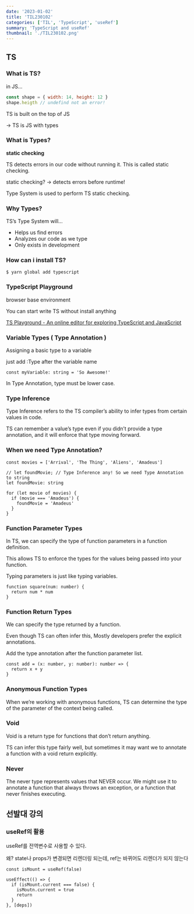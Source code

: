 ```yaml
---
date: '2023-01-02'
title: 'TIL230102'
categories: ['TIL', 'TypeScript', 'useRef']
summary: 'TypeScript and useRef'
thumbnail: './TIL230102.png'
---
```


## TS

### What is TS?

in JS…

```jsx
const shape = { width: 14, height: 12 }
shape.heigth // undefind not an error!
```

TS is built on the top of JS

→ TS is JS with types

### What is Types?

**static checking**

TS detects errors in our code without running it. This is called static checking.

static checking? → detects errors before runtime!

Type System is used to perform TS static checking.

### Why Types?

TS’s Type System will…

- Helps us find errors
- Analyzes our code as we type
- Only exists in development

### How can i install TS?

`$ yarn global add typescript`

### TypeScript Playground

browser base environment

You can start write TS without install anything

[TS Playground - An online editor for exploring TypeScript and JavaScript](https://www.typescriptlang.org/play)

### Variable Types ( Type Annotation )

Assigning a basic type to a variable

just add :Type after the variable name

```tsx
const myVariable: string = 'So Awesome!'
```

In Type Annotation, type must be lower case.

### Type Inference

Type Inference refers to the TS compiler’s ability to infer types from certain values in code.

TS can remember a value’s type even if you didn’t provide a type annotation, and it will enforce that type moving forward.

### When we need Type Annotation?

```tsx
const movies = ['Arrival', 'The Thing', 'Aliens', 'Amadeus']

// let foundMovie; // Type Inference any! So we need Type Annotation to string
let foundMovie: string

for (let movie of movies) {
  if (movie === 'Amadeus') {
    foundMovie = 'Amadeus'
  }
}
```

### Function Parameter Types

In TS, we can specify the type of function parameters in a function definition.

This allows TS to enforce the types for the values being passed into your function.

Typing parameters is just like typing variables.

```tsx
function square(num: number) {
  return num * num
}
```

### Function Return Types

We can specify the type returned by a function.

Even though TS can often infer this, Mostly developers prefer the explicit annotations.

Add the type annotation after the function parameter list.

```tsx
const add = (x: number, y: number): number => {
  return x + y
}
```

### Anonymous Function Types

When we’re working with anonymous functions, TS can determine the type of the parameter of the context being called.

### Void

Void is a return type for functions that don’t return anything.

TS can infer this type fairly well, but sometimes it may want we to annotate a function with a void return explicitly.

### Never

The never type represents values that NEVER occur. We might use it to annotate a function that always throws an exception, or a function that never finishes executing.

## 선발대 강의

### useRef의 활용

useRef를 전역변수로 사용할 수 있다.

왜? state나 props가 변경되면 리렌더링 되는데, ref는 바뀌어도 리렌더가 되지 않는다

```tsx
const isMount = useRef(false)

useEffect(() => {
  if (isMount.current === false) {
    isMoutn.current = true
    return
  }
}, [deps])
```
